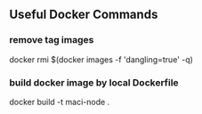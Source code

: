 ## Useful Docker Commands

### remove <none> tag images
docker rmi $(docker images -f 'dangling=true' -q)

### build docker image by local Dockerfile
docker build -t maci-node .
